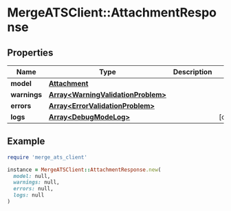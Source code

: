 # MergeATSClient::AttachmentResponse

## Properties

| Name | Type | Description | Notes |
| ---- | ---- | ----------- | ----- |
| **model** | [**Attachment**](Attachment.md) |  |  |
| **warnings** | [**Array&lt;WarningValidationProblem&gt;**](WarningValidationProblem.md) |  |  |
| **errors** | [**Array&lt;ErrorValidationProblem&gt;**](ErrorValidationProblem.md) |  |  |
| **logs** | [**Array&lt;DebugModeLog&gt;**](DebugModeLog.md) |  | [optional] |

## Example

```ruby
require 'merge_ats_client'

instance = MergeATSClient::AttachmentResponse.new(
  model: null,
  warnings: null,
  errors: null,
  logs: null
)
```

